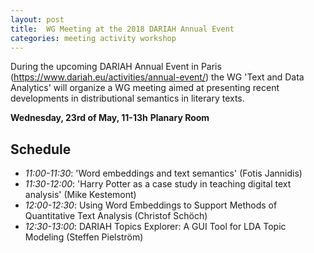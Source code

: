 ```yaml
---
layout: post
title:  WG Meeting at the 2018 DARIAH Annual Event
categories: meeting activity workshop
---
```


During the upcoming DARIAH Annual Event in Paris (https://www.dariah.eu/activities/annual-event/) the WG 'Text and Data Analytics' will organize a WG meeting aimed at presenting recent developments in distributional semantics in literary texts.

**Wednesday, 23rd of May, 11-13h**
**Planary Room**

## Schedule

- *11:00-11:30*: 'Word embeddings and text semantics' (Fotis Jannidis)
- *11:30-12:00*: 'Harry Potter as a case study in teaching digital text analysis' (Mike Kestemont)
- *12:00-12:30*: Using Word Embeddings to Support Methods of Quantitative Text Analysis (Christof Schöch)
- *12:30-13:00*: DARIAH Topics Explorer: A GUI Tool for LDA Topic Modeling (Steffen Pielström)
